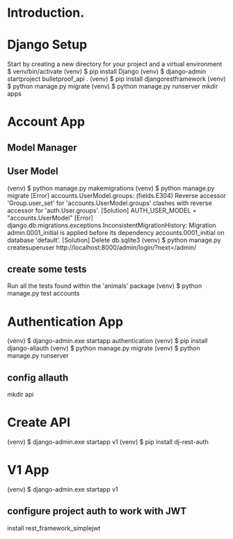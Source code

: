 
# Introduction.
# Django Setup
Start by creating a new directory for your project and a virtual environment
$ venv/bin/activate
(venv) $ pip install Django
(venv) $ django-admin startproject bulletproof_api .
(venv) $ pip install djangorestframework
(venv) $ python manage.py migrate
(venv) $ python manage.py runserver
mkdir apps

# Account App
## Model Manager
## User Model
(venv) $ python manage.py makemigrations
(venv) $ python manage.py migrate
[Error] accounts.UserModel.groups: (fields.E304) Reverse accessor 'Group.user_set' for 'accounts.UserModel.groups' clashes with reverse accessor for 'auth.User.groups'.
[Solution] AUTH_USER_MODEL = "accounts.UserModel"
[Error] django.db.migrations.exceptions.InconsistentMigrationHistory: Migration admin.0001_initial is applied before its dependency accounts.0001_initial on database 'default'.
[Solution] Delete db.sqlite3
(venv) $ python manage.py createsuperuser
http://localhost:8000/admin/login/?next=/admin/
## create some tests
Run all the tests found within the 'animals' package
(venv) $ python manage.py test accounts

# Authentication App
(venv) $ django-admin.exe startapp authentication
(venv) $ pip install django-allauth
(venv) $ python manage.py migrate
(venv) $ python manage.py runserver
## config allauth

mkdir api
# Create API
(venv) $ django-admin.exe startapp v1
(venv) $ pip install dj-rest-auth

# V1 App
(venv) $ django-admin.exe startapp v1

## configure project auth to work with JWT
install rest_framework_simplejwt